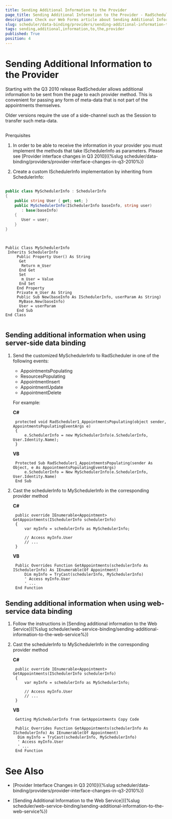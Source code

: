 ```yaml
---
title: Sending Additional Information to the Provider
page_title: Sending Additional Information to the Provider - RadScheduler
description: Check our Web Forms article about Sending Additional Information to the Provider.
slug: scheduler/data-binding/providers/sending-additional-information-to-the-provider
tags: sending,additional,information,to,the,provider
published: True
position: 4
---
```


# Sending Additional Information to the Provider



Starting with the Q3 2010 release RadScheduler allows additional information to be sent from the page to each provider method. This is convenient for passing any form of meta-data that is not part of the appointments themselves.

Older versions require the use of a side-channel such as the Session to transfer such meta-data.

## 

Prerquisites

1. In order to be able to receive the information in your provider you must implement the methods that take ISchedulerInfo as parameters. Please see [Provider interface changes in Q3 2010]({%slug scheduler/data-binding/providers/provider-interface-changes-in-q3-2010%})

2. Create a custom ISchedulerInfo implementation by inheriting from SchedulerInfo:



````C#
	
public class MySchedulerInfo : SchedulerInfo
{
	public string User { get; set; }
	public MySchedulerInfo(ISchedulerInfo baseInfo, string user)
	   : base(baseInfo)
	{
	   User = user;
	}
}  
				
````
````VB.NET
	     
Public Class MySchedulerInfo
 Inherits SchedulerInfo
	 Public Property User() As String
	  Get
	   Return m_User
	  End Get
	  Set
	   m_User = Value
	  End Set
	 End Property
	 Private m_User As String
	 Public Sub New(baseInfo As ISchedulerInfo, userParam As String)
	  MyBase.New(baseInfo)
	  User = userParam
	 End Sub
End Class  
				
````


## Sending additional information when using server-side data binding

1. Send the customized MySchedulerInfo to RadScheduler in one of the following events:
	* AppointmentsPopulating
	* ResourcesPopulating
	* AppointmentInsert
	* AppointmentUpdate
	* AppointmentDelete


	For example:

	**C#**
	
		protected void RadScheduler1_AppointmentsPopulating(object sender, AppointmentsPopulatingEventArgs e)
		{
			e.SchedulerInfo = new MySchedulerInfo(e.SchedulerInfo, User.Identity.Name);
		}

	**VB**
	
		Protected Sub RadScheduler1_AppointmentsPopulating(sender As Object, e As AppointmentsPopulatingEventArgs)
			e.SchedulerInfo = New MySchedulerInfo(e.SchedulerInfo, User.Identity.Name)
		End Sub  
	

2. Cast the schedulerInfo to MySchedulerInfo in the corresponding provider method

	**C#**
	
		public override IEnumerable<Appointment> GetAppointments(ISchedulerInfo schedulerInfo)
		{
			var myInfo = schedulerInfo as MySchedulerInfo;

			// Access myInfo.User
			// ...
		}     
		

	**VB**
	     
		Public Overrides Function GetAppointments(schedulerInfo As ISchedulerInfo) As IEnumerable(Of Appointment)
			Dim myInfo = TryCast(schedulerInfo, MySchedulerInfo)
			' Access myInfo.User
			' ...
		End Function  
				

## Sending additional information when using web-service data binding


1. Follow the instructions in [Sending additional information to the Web Service]({%slug scheduler/web-service-binding/sending-additional-information-to-the-web-service%})


1. Cast the schedulerInfo to MySchedulerInfo in the corresponding provider method

	**C#**
	
		public override IEnumerable<Appointment> GetAppointments(ISchedulerInfo schedulerInfo)
		{
			var myInfo = schedulerInfo as MySchedulerInfo;

			// Access myInfo.User
			// ...
		} 
	

	**VB**
	     
		Getting MySchedulerInfo from GetAppointments Copy Code 

		Public Overrides Function GetAppointments(schedulerInfo As ISchedulerInfo) As IEnumerable(Of Appointment)
		 Dim myInfo = TryCast(schedulerInfo, MySchedulerInfo)
		 ' Access myInfo.User
		 ' ...
		End Function  
						
		

# See Also

 * [Provider Interface Changes in Q3 2010]({%slug scheduler/data-binding/providers/provider-interface-changes-in-q3-2010%})

 * [Sending Additional Information to the Web Service]({%slug scheduler/web-service-binding/sending-additional-information-to-the-web-service%})
